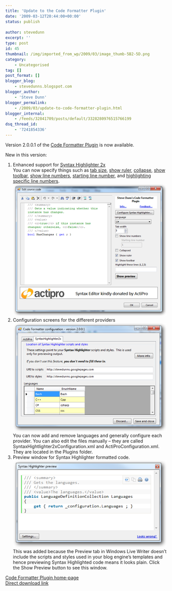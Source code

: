 ```yaml
---
title: 'Update to the Code Formatter Plugin'
date: '2009-03-12T20:44:00+00:00'
status: publish

author: stevedunn
excerpt: ''
type: post
id: 45
thumbnail: /img/imported_from_wp/2009/03/image_thumb-5B2-5D.png
category:
    - Uncategorised
tag: []
post_format: []
blogger_blog:
    - stevedunns.blogspot.com
blogger_author:
    - 'Steve Dunn'
blogger_permalink:
    - /2009/03/update-to-code-formatter-plugin.html
blogger_internal:
    - /feeds/32841709/posts/default/3328280976515766199
dsq_thread_id:
    - '7241854336'
---
```

Version 2.0.0.1 of the [Code Formatter Plugin](https://sites.google.com/site/stevedunns/codeformatterforwindowslivewriter) is now available.

New in this version:

1. Enhanced support for [Syntax Highlighter 2x](http://alexgorbatchev.com/wiki/SyntaxHighlighter)   
  You can now specify things such as [tab size](http://alexgorbatchev.com/wiki/SyntaxHighlighter:Demo:tab-size), [show ruler](http://alexgorbatchev.com/wiki/SyntaxHighlighter:Demo:ruler), [collapse](http://alexgorbatchev.com/wiki/SyntaxHighlighter:Demo:collapse), [show toolbar](http://alexgorbatchev.com/wiki/SyntaxHighlighter:Demo:toolbar), [show line numbers](http://alexgorbatchev.com/wiki/SyntaxHighlighter:Demo:gutter), [starting line number](http://alexgorbatchev.com/wiki/SyntaxHighlighter:Demo:first-line), and [highlighting specific line numbers](http://alexgorbatchev.com/wiki/SyntaxHighlighter:Demo:highlight).   
  [![image](/img/imported_from_wp/2009/03/image_thumb-5B2-5D.png "image")](/wp-content/uploads/2009/03/image_thumb-5B2-5D.png)
2. Configuration screens for the different providers   
  [![image](/img/imported_from_wp/2009/03/image_thumb13.png "image")](/wp-content/uploads/2009/03/image_thumb13.png)   
  You can now add and remove languages and generally configure each provider. You can also edit the files manually – they are called SyntaxHightlighter2xConfiguration.xml and ActiProConfiguration.xml. They are located in the Plugins folder.
3. Preview window for Syntax Highlighter formatted code.   
  [![image](/img/imported_from_wp/2009/03/image_thumb14.png "image")](/wp-content/uploads/2009/03/image_thumb14.png)   
  This was added because the Preview tab in Windows Live Writer doesn’t include the scripts and styles used in your blog engine’s templates and hence previewing Syntax Highlighted code means it looks plain. Click the Show Preview button to see this window.

[Code Formatter Plugin home-page](https://sites.google.com/site/stevedunns/codeformatterforwindowslivewriter)   
[Direct download link](https://sites.google.com/site/stevedunns/CodeFormatterPlugin2.0.0.1.zip)